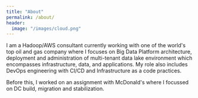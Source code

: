 ```yaml
---
title: "About"
permalink: /about/
header:
  image: "/images/cloud.png"
---
```


I am a Hadoop/AWS consultant currently working with one of the world's top oil and gas company where I focuses on Big Data Platform architecture, deployment and administration of multi-tenant data lake environment which encompasses infrastructure, data, and applications. My role also includes DevOps engineering with CI/CD and Infrastructure as a code practices. 

Before this, I worked on an assignment with McDonald's where I focussed on DC build, migration and stabilization. 
